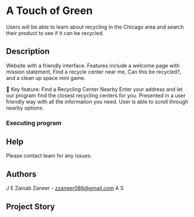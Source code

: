 # A Touch of Green

Users will be able to learn about recycling in the Chicago area and search their product to see if it can be recycled.

## Description

Website with a friendly interface. Features include a welcome page with mission statement, Find a recycle center near me, Can this be recycled?, and a clean up space mini game.

🌟 Key feature: Find a Recycling Center Nearby
    Enter your address and let our program find the closest recycling centers for you. Presented in a user friendly way with all the information you need. User is able to scroll through nearby options.

### Executing program


## Help

Please contact team for any issues. 

## Authors

J
E
Zainab Zaneer - zzaneer086@gmail.com
A
S

## Project Story


